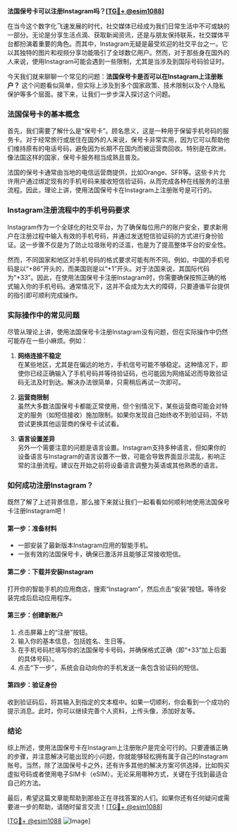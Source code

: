 **法国保号卡可以注册Instagram吗？[[TG💪+ @esim1088](https://t.me/s/esim1088)]**

在当今这个数字化飞速发展的时代，社交媒体已经成为我们日常生活中不可或缺的一部分。无论是分享生活点滴、获取新闻资讯，还是与朋友保持联系，社交媒体平台都扮演着重要的角色。而其中，Instagram无疑是最受欢迎的社交平台之一。它以其独特的图片和视频分享功能吸引了全球数亿用户。然而，对于那些身在国外的人来说，使用Instagram可能会遇到一些限制，尤其是当涉及到国际号码验证时。

今天我们就来聊聊一个常见的问题：**法国保号卡是否可以在Instagram上注册账户？** 这个问题看似简单，但实际上涉及到多个国家政策、技术限制以及个人隐私保护等多个层面。接下来，让我们一步步深入探讨这个问题。

### 法国保号卡的基本概念

首先，我们需要了解什么是“保号卡”。顾名思义，这是一种用于保留手机号码的服务卡。对于经常旅行或居住在国外的人来说，保号卡非常实用，因为它可以帮助他们维持原有的电话号码，避免因为长期不在国内而被运营商回收。特别是在欧洲，像法国这样的国家，保号卡服务相当成熟且普及。

法国的保号卡通常由当地的电信运营商提供，比如Orange、SFR等。这些卡片允许用户通过绑定现有的手机号码来接收短信验证码，从而完成各种在线服务的注册流程。因此，理论上讲，使用法国保号卡在Instagram上注册账号是可行的。

### Instagram注册流程中的手机号码要求

Instagram作为一个全球化的社交平台，为了确保每位用户的账户安全，要求新用户在注册过程中输入有效的手机号码，并通过发送短信验证码的方式进行身份验证。这一步骤不仅是为了防止垃圾账号的泛滥，也是为了提高整体平台的安全性。

然而，不同国家和地区对手机号码的格式要求可能有所不同。例如，中国的手机号码是以“+86”开头的，而美国则是以“+1”开头。对于法国来说，其国际代码为“+33”。因此，在使用法国保号卡注册Instagram时，你需要确保按照正确的格式输入你的手机号码。通常情况下，这并不会成为太大的障碍，只要遵循平台提供的指引即可顺利完成操作。

### 实际操作中的常见问题

尽管从理论上讲，使用法国保号卡注册Instagram没有问题，但在实际操作中仍然可能存在一些小麻烦。例如：

1. **网络连接不稳定**  
   在某些地区，尤其是在偏远的地方，手机信号可能不够稳定。这种情况下，即使你已经正确输入了手机号码并等待验证码，也可能因为网络延迟而导致验证码无法及时到达。解决办法很简单，只需稍后再试一次即可。

2. **运营商限制**  
   虽然大多数法国保号卡都能正常使用，但个别情况下，某些运营商可能会对特定的服务（如短信接收）施加限制。如果你发现自己始终收不到验证码，不妨尝试更换其他运营商的保号卡试试看。

3. **语言设置差异**  
   另外一个需要注意的问题是语言设置。Instagram支持多种语言，但如果你的设备语言与Instagram的语言设置不一致，可能会导致界面显示混乱，影响正常的注册流程。建议在开始之前将设备语言调整为英语或其他熟悉的语言。

### 如何成功注册Instagram？

既然了解了上述背景信息，那么接下来就让我们一起看看如何顺利地使用法国保号卡注册Instagram吧！

#### 第一步：准备材料
- 一部安装了最新版本Instagram应用的智能手机。
- 一张有效的法国保号卡，确保已激活并且能够正常接收短信。

#### 第二步：下载并安装Instagram
打开你的智能手机的应用商店，搜索“Instagram”，然后点击“安装”按钮。等待安装完成后启动应用程序。

#### 第三步：创建新账户
1. 点击屏幕上的“注册”按钮。
2. 输入你的基本信息，包括姓名、生日等。
3. 在手机号码栏填写你的法国保号卡号码，并确保格式正确（即“+33”加上后面的具体号码）。
4. 点击“下一步”，系统会自动向你的手机发送一条包含验证码的短信。

#### 第四步：验证身份
收到验证码后，将其输入到指定的文本框中。如果一切顺利，你会看到一个成功的提示消息。此时，你可以继续完善个人资料，上传头像，添加好友等。

### 结论

综上所述，使用法国保号卡在Instagram上注册账户是完全可行的。只要遵循正确的步骤，并注意解决可能出现的小问题，你就能够轻松拥有属于自己的Instagram账号。当然，除了法国保号卡之外，还有许多其他的解决方案可供选择，比如购买虚拟号码或者使用电子SIM卡（eSIM）。无论采用哪种方式，关键在于找到最适合自己的方法。

最后，希望这篇文章能帮助到那些正在寻找答案的人们。如果你还有任何疑问或需要进一步的帮助，请随时留言交流！[[TG💪+ @esim1088](https://t.me/s/esim1088)]

[[TG💪+ @esim1088](https://t.me/s/esim1088) ![Image](https://i.postimg.cc/4NQfJmqS/Snipaste-2025-05-13-00-14-12.png)]